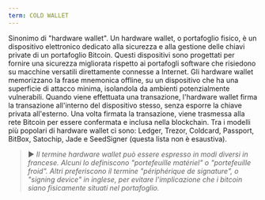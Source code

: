 ```yaml
---
term: COLD WALLET
---
```


Sinonimo di "hardware wallet". Un hardware wallet, o portafoglio fisico, è un dispositivo elettronico dedicato alla sicurezza e alla gestione delle chiavi private di un portafoglio Bitcoin. Questi dispositivi sono progettati per fornire una sicurezza migliorata rispetto ai portafogli software che risiedono su macchine versatili direttamente connesse a Internet. Gli hardware wallet memorizzano la frase mnemonica offline, su un dispositivo che ha una superficie di attacco minima, isolandola da ambienti potenzialmente vulnerabili. Quando viene effettuata una transazione, l'hardware wallet firma la transazione all'interno del dispositivo stesso, senza esporre la chiave privata all'esterno. Una volta firmata la transazione, viene trasmessa alla rete Bitcoin per essere confermata e inclusa nella blockchain. Tra i modelli più popolari di hardware wallet ci sono: Ledger, Trezor, Coldcard, Passport, BitBox, Satochip, Jade e SeedSigner (questa lista non è esaustiva).

> ► *Il termine hardware wallet può essere espresso in modi diversi in francese. Alcuni lo definiscono "portefeuille matériel" o "portefeuille froid". Altri preferiscono il termine "périphérique de signature", o "signing device" in inglese, per evitare l'implicazione che i bitcoin siano fisicamente situati nel portafoglio.*